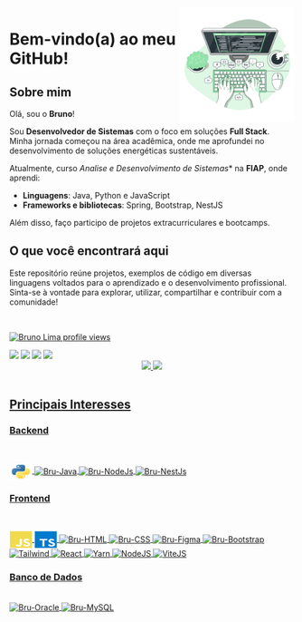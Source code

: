 <img align="right" width="40%" src="https://github.com/brunop-lima/brunop-lima/blob/main/Code%20typing-bro.svg">

# Bem-vindo(a) ao meu GitHub! 

## Sobre mim

Olá, sou o **Bruno**!

Sou **Desenvolvedor de Sistemas** com o foco em soluções **Full Stack**. Minha jornada começou na área acadêmica, onde me aprofundei no desenvolvimento de soluções energéticas sustentáveis. 

Atualmente, curso *Analise e Desenvolvimento de Sistemas** na **FIAP**, onde aprendi:

- **Linguagens**: Java, Python e JavaScript
- **Frameworks e bibliotecas**: Spring, Bootstrap, NestJS 

Além disso, faço participo de projetos extracurriculares e bootcamps.

## O que você encontrará aqui

Este repositório reúne projetos, exemplos de código em diversas linguagens voltados para o aprendizado e o desenvolvimento profissional. Sinta-se à vontade para explorar, utilizar, compartilhar e contribuir com a comunidade!


<br />

[![Bruno Lima profile views](https://u8views.com/api/v1/github/profiles/134391765/views/day-week-month-total-count.svg)](https://u8views.com/github/brunop-lima)

<div> 
  <a href="https://www.instagram.com/cheke_pl/" target="_blank"><img src="https://img.shields.io/badge/-Instagram-%23E4405F?style=for-the-badge&logo=instagram&logoColor=white" target="_blank"></a>
  <a href= "https://discord.com/users/122502526971936769" target="_blank"><img src="https://img.shields.io/badge/Discord-7289DA?style=for-the-badge&logo=discord&logoColor=white" target="_blank"></a> 
  <a href = "https://www.linkedin.com/in/brunoplima01/"><img src="https://img.shields.io/badge/-LinkedIn-%230077B5?style=for-the-badge&logo=linkedin&logoColor=white" target="_blank"></a>
  <a href="mailto:brunopereiralima01@gmail.com" target="_blank"><img src="https://img.shields.io/badge/-Gmail-%23333?style=for-the-badge&logo=gmail&logoColor=white" target="_blank"></a>
</div>

<div align="center">
  <a href="https://github.com/brunop-lima">
  <img height="150em" src="https://github-readme-stats.vercel.app/api?username=brunop-lima&show_icons=true&theme=Dark&include_all_commits=true&count_private=true"/>
  <img height="150em" src="https://github-readme-stats.vercel.app/api/top-langs/?username=brunop-lima&layout=compact&langs_count=7&theme=Dark"/>
</div>

<br />

<h2>Principais Interesses</h2>

<h3>Backend</h3>

<div style="display: inline_block"><br>
 
  <img align="center" alt="Bru-Python" height="30" width="40"
  src="https://raw.githubusercontent.com/devicons/devicon/master/icons/python/python-original.svg">
  <img align="center" alt="Bru-Java" height="30" width="40"
  src="https://cdn.jsdelivr.net/gh/devicons/devicon@latest/icons/java/java-original.svg">
  <img align="center" alt="Bru-NodeJs" height="30" width="40"
  src="https://cdn.jsdelivr.net/gh/devicons/devicon@latest/icons/nodejs/nodejs-original-wordmark.svg">
  <img align="center" alt="Bru-NestJs" height="30" width="40"
  src="https://cdn.jsdelivr.net/gh/devicons/devicon@latest/icons/nestjs/nestjs-original.svg">
    
<div> 

<h3>Frontend</h3>

<div style="display: inline_block"><br>

  <img align="center" alt="Bru-Js" height="30" width="40"
  src="https://raw.githubusercontent.com/devicons/devicon/master/icons/javascript/javascript-plain.svg">
  <img align="center" alt="Bru-Ts" height="30" width="40"
  src="https://raw.githubusercontent.com/devicons/devicon/master/icons/typescript/typescript-plain.svg">
  <img align="center" alt="Bru-HTML" height="30" width="40"
  src="https://cdn.jsdelivr.net/gh/devicons/devicon@latest/icons/html5/html5-original.svg">
  <img align="center" alt="Bru-CSS" height="30" width="40"
  src="https://cdn.jsdelivr.net/gh/devicons/devicon@latest/icons/css3/css3-original.svg">
  <img align="center" alt="Bru-Figma" height="30" width="40"
  src="https://cdn.jsdelivr.net/gh/devicons/devicon@latest/icons/figma/figma-original.svg">
  <img align="center" alt="Bru-Bootstrap" height="30" width="40"
  src="https://cdn.jsdelivr.net/gh/devicons/devicon@latest/icons/bootstrap/bootstrap-original.svg">
  <img align="center" alt="Tailwind" height="30" width="40"
  src="https://cdn.jsdelivr.net/gh/devicons/devicon@latest/icons/tailwindcss/tailwindcss-original.svg">
  <img align="center" alt="React" height="30" width="40"
  src="https://cdn.jsdelivr.net/gh/devicons/devicon@latest/icons/react/react-original.svg" />
  <img align="center" alt="Yarn" height="30" width="40"
  src="https://cdn.jsdelivr.net/gh/devicons/devicon@latest/icons/yarn/yarn-original.svg">
  <img align="center" alt="NodeJS" height="30" width="40"
  src="https://cdn.jsdelivr.net/gh/devicons/devicon@latest/icons/nodejs/nodejs-original-wordmark.svg">
  <img align="center" alt="ViteJS" height="30" width="40"
  src="https://cdn.jsdelivr.net/gh/devicons/devicon@latest/icons/vitejs/vitejs-original.svg">
          
    
<div> 

<h3>Banco de Dados</h3>

<div style="display: inline_block"><br>
  <img align="center" alt="Bru-Oracle" height="30" width="40"
  src="https://cdn.jsdelivr.net/gh/devicons/devicon@latest/icons/oracle/oracle-original.svg">
  <img align="center" alt="Bru-MySQL" height="30" width="40"
  src="https://cdn.jsdelivr.net/gh/devicons/devicon@latest/icons/mysql/mysql-original.svg">
<div> 





